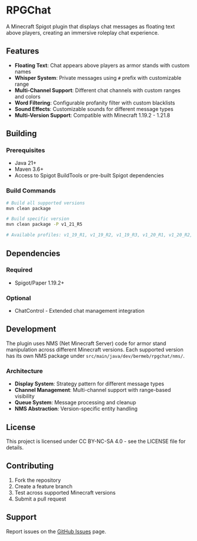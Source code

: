 # RPGChat

A Minecraft Spigot plugin that displays chat messages as floating text above players, creating an immersive roleplay chat experience.

## Features

- **Floating Text**: Chat appears above players as armor stands with custom names
- **Whisper System**: Private messages using `#` prefix with customizable range
- **Multi-Channel Support**: Different chat channels with custom ranges and colors
- **Word Filtering**: Configurable profanity filter with custom blacklists
- **Sound Effects**: Customizable sounds for different message types
- **Multi-Version Support**: Compatible with Minecraft 1.19.2 - 1.21.8

## Building

### Prerequisites
- Java 21+
- Maven 3.6+
- Access to Spigot BuildTools or pre-built Spigot dependencies

### Build Commands

```bash
# Build all supported versions
mvn clean package

# Build specific version
mvn clean package -P v1_21_R5

# Available profiles: v1_19_R1, v1_19_R2, v1_19_R3, v1_20_R1, v1_20_R2, v1_20_R3, v1_20_R4, v1_21_R1, v1_21_R2, v1_21_R3, v1_21_R4, v1_21_R5
```

## Dependencies

### Required
- Spigot/Paper 1.19.2+

### Optional
- ChatControl - Extended chat management integration

## Development

The plugin uses NMS (Net Minecraft Server) code for armor stand manipulation across different Minecraft versions. Each supported version has its own NMS package under `src/main/java/dev/bermeb/rpgchat/nms/`.

### Architecture
- **Display System**: Strategy pattern for different message types
- **Channel Management**: Multi-channel support with range-based visibility
- **Queue System**: Message processing and cleanup
- **NMS Abstraction**: Version-specific entity handling

## License

This project is licensed under CC BY-NC-SA 4.0 - see the LICENSE file for details.

## Contributing

1. Fork the repository
2. Create a feature branch
3. Test across supported Minecraft versions
4. Submit a pull request

## Support

Report issues on the [GitHub Issues](https://github.com/bermeb/rpgchat-spigot/issues) page.
